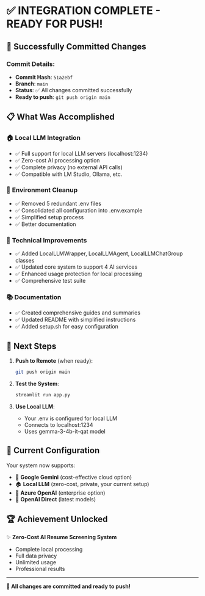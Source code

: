 # ✅ INTEGRATION COMPLETE - READY FOR PUSH!

## 🎉 **Successfully Committed Changes**

### Commit Details:

- **Commit Hash**: `51a2ebf`
- **Branch**: `main`
- **Status**: ✅ All changes committed successfully
- **Ready to push**: `git push origin main`

## 📋 **What Was Accomplished**

### 🏠 **Local LLM Integration**

- ✅ Full support for local LLM servers (localhost:1234)
- ✅ Zero-cost AI processing option
- ✅ Complete privacy (no external API calls)
- ✅ Compatible with LM Studio, Ollama, etc.

### 🧹 **Environment Cleanup**

- ✅ Removed 5 redundant .env files
- ✅ Consolidated all configuration into .env.example
- ✅ Simplified setup process
- ✅ Better documentation

### 🔧 **Technical Improvements**

- ✅ Added LocalLLMWrapper, LocalLLMAgent, LocalLLMChatGroup classes
- ✅ Updated core system to support 4 AI services
- ✅ Enhanced usage protection for local processing
- ✅ Comprehensive test suite

### 📚 **Documentation**

- ✅ Created comprehensive guides and summaries
- ✅ Updated README with simplified instructions
- ✅ Added setup.sh for easy configuration

## 🚀 **Next Steps**

1. **Push to Remote** (when ready):

   ```bash
   git push origin main
   ```

2. **Test the System**:

   ```bash
   streamlit run app.py
   ```

3. **Use Local LLM**:
   - Your .env is configured for local LLM
   - Connects to localhost:1234
   - Uses gemma-3-4b-it-qat model

## 🎯 **Current Configuration**

Your system now supports:

- 🌟 **Google Gemini** (cost-effective cloud option)
- 🏠 **Local LLM** (zero-cost, private, your current setup)
- 🔷 **Azure OpenAI** (enterprise option)
- 🔸 **OpenAI Direct** (latest models)

## 🏆 **Achievement Unlocked**

✨ **Zero-Cost AI Resume Screening System**

- Complete local processing
- Full data privacy
- Unlimited usage
- Professional results

---

**🎊 All changes are committed and ready to push!**
